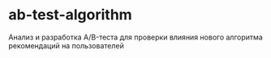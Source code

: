 # ab-test-algorithm
Анализ и разработка A/B-теста для проверки влияния нового алгоритма рекомендаций на пользователей
